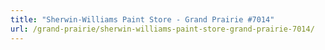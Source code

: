 ```yaml
---
title: "Sherwin-Williams Paint Store - Grand Prairie #7014"
url: /grand-prairie/sherwin-williams-paint-store-grand-prairie-7014/
---
```

